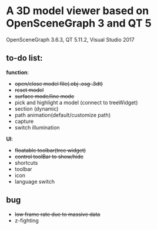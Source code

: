 # A 3D model viewer based on OpenSceneGraph 3 and QT 5 
OpenSceneGraph 3.6.3, QT 5.11.2, Visual Studio 2017


## to-do list:

**function**:

* ~~open/close model file(.obj .osg .3dt)~~
* ~~reset model~~
* ~~surface mode/line mode~~
* pick and highlight a model (connect to treeWidget)
* section (dynamic)
* path animation(default/customize path)
* capture
* switch illumination

**UI**:
* ~~floatable toolbar(tree widget)~~
* ~~control toolBar to show/hide~~
* shortcuts
* toolbar
* icon
* language switch

## bug
* ~~low frame rate due to massive data~~
* z-fighting